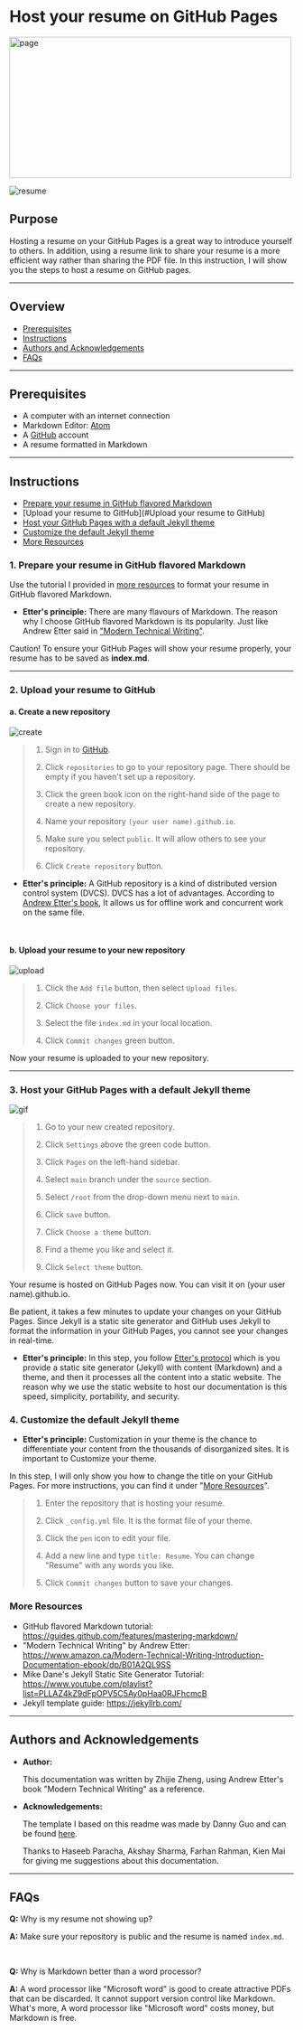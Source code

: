 # Host your resume on GitHub Pages

<img src="https://github.com/ZhijieZheng-UM/ZhijieZheng-UM.github.io/blob/main/image.png" alt="page"
	title="page" width="500" height="250" />

![resume](https://github.com/ZhijieZheng-UM/ZhijieZheng-UM.github.io/blob/main/resume.gif)

## Purpose
Hosting a resume on your GitHub Pages is a great way to introduce yourself to others. In addition, using a resume link to share your resume is a more efficient way rather than sharing the PDF file. In this instruction, I will show you the steps to host a resume on GitHub pages.

----
## Overview
- [Prerequisites](#Prerequisites)
- [Instructions](#Instructions)
- [Authors and Acknowledgements](#Authors-and-Acknowledgements)
- [FAQs](#FAQs)
-----
## Prerequisites
* A computer with an internet connection
* Markdown Editor: [Atom](https://atom.io/)
* A [GitHub](https://github.com/) account
* A resume formatted in Markdown
----
## Instructions

- [Prepare your resume in GitHub flavored Markdown](#Prepare-your-resume-in-GitHub-flavored-Markdown)
- [Upload your resume to GitHub](#Upload your resume to GitHub)
- [Host your GitHub Pages with a default Jekyll theme](#Host-your-GitHub-Pages-with-a-default-Jekyll-theme)
- [Customize the default Jekyll theme](#Customize-the-default-Jekyll-theme)
- [More Resources](#More-Resources)

### 1. Prepare your resume in GitHub flavored Markdown
Use the tutorial I provided in [more resources](#more-resources) to format your resume in GitHub flavored Markdown.

* **Etter's principle:** There are many flavours of Markdown. The reason why I choose GitHub flavored Markdown is its popularity. Just like Andrew Etter said in ["Modern Technical Writing"](https://www.amazon.ca/Modern-Technical-Writing-Introduction-Documentation-ebook/dp/B01A2QL9SS).

Caution! To ensure your GitHub Pages will show your resume properly, your resume has to be saved as **index.md**.

----
### 2. Upload your resume to GitHub

#### **a. Create a new repository**
![create](https://github.com/ZhijieZheng-UM/ZhijieZheng-UM.github.io/blob/main/create.jpeg)

>1. Sign in to [GitHub](https://github.com/).
>
>2. Click `repositories` to go to your repository page. There should be empty if you haven't set up a repository.
>
>3. Click the green book icon on the right-hand side of the page to create a new repository.
>
>4. Name your repository `(your user name).github.io`.
>
>5. Make sure you select `public`. It will allow others to see your repository.
>
>6. Click `Create repository` button.

* **Etter's principle:** A GitHub repository is a kind of distributed version control system (DVCS). DVCS has a lot of advantages. According to [Andrew Etter's book](https://www.amazon.ca/Modern-Technical-Writing-Introduction-Documentation-ebook/dp/B01A2QL9SS), It allows us for offline work and concurrent work on the same file.
<br />

#### **b. Upload your resume to your new repository**
![upload](https://github.com/ZhijieZheng-UM/ZhijieZheng-UM.github.io/blob/main/upload.gif)

>1. Click the `Add file` button, then select `Upload files`.
>
>2. Click `Choose your files`.
>
>3. Select the file `index.md` in your local location.
>
>4. Click `Commit changes` green button.

Now your resume is uploaded to your new repository.

----

### 3. Host your GitHub Pages with a default Jekyll theme
![gif](https://github.com/ZhijieZheng-UM/ZhijieZheng-UM.github.io/blob/main/gif.gif)

>1. Go to your new created repository.
>
>2. Click `Settings` above the green code button.
>
>3. Click `Pages` on the left-hand sidebar.
>
>4. Select `main` branch under the `source` section.
>
>5. Select `/root` from the drop-down menu next to `main`.
>
>6. Click `save` button.
>
>7. Click `Choose a theme` button.
>
>8. Find a theme you like and select it.
>
>9. Click `Select theme` button.

Your resume is hosted on GitHub Pages now. You can visit it on (your user name).github.io.

Be patient, it takes a few minutes to update your changes on your GitHub Pages. Since Jekyll is a static site generator and GitHub uses Jekyll to format the information in your GitHub Pages, you cannot see your changes in real-time.

* **Etter's principle:** In this step, you follow [Etter's protocol](https://www.amazon.ca/Modern-Technical-Writing-Introduction-Documentation-ebook/dp/B01A2QL9SS) which is you provide a static site generator (Jekyll) with content (Markdown) and a theme, and then it processes all the content into a static website. The reason why we use the static website to host our documentation is this speed, simplicity, portability, and security.

### 4. Customize the default Jekyll theme
* **Etter's principle:** Customization in your theme is the chance to differentiate your content from the thousands of disorganized sites. It is important to Customize your theme.

In this step, I will only show you how to change the title on your GitHub Pages. For more instructions, you can find it under "[More Resources](#More-Resources)".
>1. Enter the repository that is hosting your resume.
>
>2. Click `_config.yml` file. It is the format file of your theme.
>
>3. Click the `pen` icon to edit your file.
>
>4. Add a new line and type `title: Resume`. You can change "Resume" with any words you like.
>
>5. Click `Commit changes` button to save your changes.


### More Resources
* GitHub flavored Markdown tutorial: https://guides.github.com/features/mastering-markdown/
* "Modern Technical Writing" by Andrew Etter: https://www.amazon.ca/Modern-Technical-Writing-Introduction-Documentation-ebook/dp/B01A2QL9SS
* Mike Dane's Jekyll Static Site Generator Tutorial: https://www.youtube.com/playlist?list=PLLAZ4kZ9dFpOPV5C5Ay0pHaa0RJFhcmcB
* Jekyll template guide: https://jekyllrb.com/

----
## Authors and Acknowledgements
* **Author:**

	This documentation was written by Zhijie Zheng, using Andrew Etter's book "Modern Technical Writing" as a reference.

* **Acknowledgements:**

	The template I based on this readme was made by Danny Guo and can be found [here](https://www.makeareadme.com/).

	Thanks to Haseeb Paracha, Akshay Sharma, Farhan Rahman, Kien Mai for giving me suggestions about this documentation.

----
## FAQs
**Q:** Why is my resume not showing up?

**A:** Make sure your repository is public and the resume is named `index.md`.

<br />

**Q:**  Why is Markdown better than a word processor?

**A:** A word processor like "Microsoft word" is good to create attractive PDFs that can be discarded. It cannot support version control like Markdown. What's more, A word processor like "Microsoft word" costs money, but Markdown is free.
